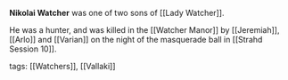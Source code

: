 **Nikolai Watcher** was one of two sons of [[Lady Watcher]]. 

He was a hunter, and was killed in the [[Watcher Manor]] by [[Jeremiah]], [[Arlo]] and [[Varian]] on the night of the masquerade ball in [[Strahd Session 10]].

tags: [[Watchers]], [[Vallaki]]